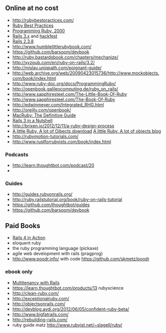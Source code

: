 ## Online at no cost
* http://rubybestpractices.com/
* [Ruby Best Practices](http://sandal.github.com/rbp-book/pdfs/rbp_1-0.pdf)
* [Programming Ruby, 2000](http://www.ruby-doc.org/docs/ProgrammingRuby/)
* [Rails 3.x](http://guides.rubyonrails.org/) and [hackfest](http://hackfest.rubyonrails.org/)
* [Rails 2.3.8](http://guides.rubyonrails.org/v2.3.8/)
* http://www.humblelittlerubybook.com/
* https://github.com/barsoom/devbook
* http://ruby.bastardsbook.com/chapters/mechanize/
* http://xyzpub.com/en/ruby-on-rails/3.2/
* http://mislav.uniqpath.com/poignant-guide/
* http://web.archive.org/web/20090423015736/http://www.mockobjects.com/book/index.html
* http://www.ruby-doc.org/docs/ProgrammingRuby/
* http://openbook.galileocomputing.de/ruby_on_rails/
* http://www.sapphiresteel.com/The-Little-Book-Of-Ruby
* http://www.sapphiresteel.com/The-Book-Of-Ruby
* http://edwinmeyer.com/Integrated_RHG.html
* http://oreilly.com/openbook/
* [MacRuby: The Definitive Guide](http://ofps.oreilly.com/titles/9781449380373/)
* [Rails 3 in a Nutshell](http://rails-nutshell.labs.oreilly.com/)
* http://brixen.io/2012/12/11/a-ruby-design-process 
* [A little Ruby, A lot of Ojbects download](http://archive.org/details/a_little_ruby_a_lot_of_objects) [A little Ruby, A lot of objects blog](http://web.archive.org/web/20100805011345/http://www.visibleworkings.com/little-ruby/)
* http://rubymotion-tutorials.com/
* http://www.rustforrubyists.com/book/index.html

### Podcasts
* http://learn.thoughtbot.com/podcast/20
* 
### Guides
* http://guides.rubyonrails.org/
* http://ruby.railstutorial.org/book/ruby-on-rails-tutorial
* https://github.com/thoughtbot/guides
* https://github.com/barsoom/devbook

## Paid Books
* [Rails 4 in Action](http://manning.com/bigg2)
* eloquent ruby
* the ruby programming language (pickaxe)
* agile web development with rails (pragprog)
* http://www.poodr.info/ with code https://github.com/skmetz/poodr

### ebook only
* [Multitenancy with Rails](https://leanpub.com/multi-tenancy-rails)
* https://learn.thoughtbot.com/products/13 rubyscience
* http://clean-ruby.com/
* http://exceptionalruby.com/
* http://objectsonrails.com/
* http://devblog.avdi.org/2012/06/05/confident-ruby-beta/
* http://www.bigfatrails.com/
* http://rebuilding-rails.com/
* ruby guide matz  http://www.rubyist.net/~slagell/ruby/
